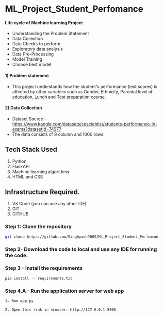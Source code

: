 # ML_Project_Student_Perfomance

#### Life cycle of Machine learning Project
* Understanding the Problem Statement
* Data Collection
* Data Checks to perform
* Exploratory data analysis
* Data Pre-Processing
* Model Training
* Choose best model

#### 1)  Problem statement
* This project understands how the student's performance (test scores) is affected by other variables such as Gender, Ethnicity, Parental level of education, Lunch and Test preparation course.

#### 2) Data Collection
* Dataset Source - https://www.kaggle.com/datasets/spscientist/students-performance-in-exams?datasetId=74977
* The data consists of 8 column and 1000 rows.


## Tech Stack Used
1. Python 
2. FlaskAPI 
3. Machine learning algorithms
4. HTML and CSS

## Infrastructure Required.
1. VS Code (you can use any other IDE)
2. GIT
3. GITHUB

### Step 1: Clone the repository
```bash
git clone https://github.com/Singhyash9009/ML_Project_Student_Perfomance
```

### Step 2- Download the code to local and use any IDE for running the code.

### Step 3 - Install the requirements
```bash
pip install -r requirements.txt
```


### Step 4.A - Run the application server for web app
```bash
1. Run app.py
```

```bash
2. Open this link in browser: http://127.0.0.1:5000
```
